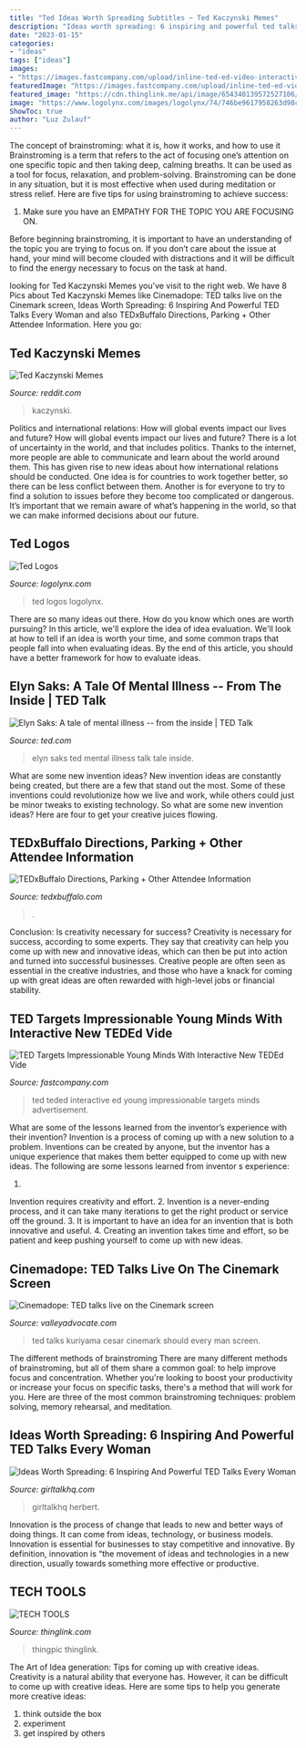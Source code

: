```yaml
---
title: "Ted Ideas Worth Spreading Subtitles ~ Ted Kaczynski Memes"
description: "Ideas worth spreading: 6 inspiring and powerful ted talks every woman"
date: "2023-01-15"
categories:
- "ideas"
tags: ["ideas"]
images:
- "https://images.fastcompany.com/upload/inline-ted-ed-video-interactive-young-crowd.jpg"
featuredImage: "https://images.fastcompany.com/upload/inline-ted-ed-video-interactive-young-crowd.jpg"
featured_image: "https://cdn.thinglink.me/api/image/654340139572527106/1024/10/scaletowidth/0/0/1/1/false/true?wait=true"
image: "https://www.logolynx.com/images/logolynx/74/746be9617958263d98c3fc313159783c.jpeg"
ShowToc: true
author: "Luz Zulauf"
---
```



The concept of brainstroming: what it is, how it works, and how to use it
Brainstroming is a term that refers to the act of focusing one’s attention on one specific topic and then taking deep, calming breaths. It can be used as a tool for focus, relaxation, and problem-solving. Brainstroming can be done in any situation, but it is most effective when used during meditation or stress relief. Here are five tips for using brainstroming to achieve success:
1. Make sure you have an EMPATHY FOR THE TOPIC YOU ARE FOCUSING ON.

Before beginning brainstroming, it is important to have an understanding of the topic you are trying to focus on. If you don’t care about the issue at hand, your mind will become clouded with distractions and it will be difficult to find the energy necessary to focus on the task at hand.

	

		
looking for Ted Kaczynski Memes you've visit to the right web. We have 8 Pics about Ted Kaczynski Memes like Cinemadope: TED talks live on the Cinemark screen, Ideas Worth Spreading: 6 Inspiring And Powerful TED Talks Every Woman and also TEDxBuffalo Directions, Parking + Other Attendee Information. Here you go:
		
    
## Ted Kaczynski Memes

<img loading=lazy src="https://preview.redd.it/1raqtd5hs8b51.jpg?width=640&amp;crop=smart&amp;auto=webp&amp;s=6f8e3bb9e41656a4472d7c32d4836d6d842ebb0a" onerror="this.onerror=null;this.src='https://tse4.mm.bing.net/th?id=OIP.9gLtzNDJVkoF1GU85TQ5GwHaEq&amp;pid=15.1';" alt="Ted Kaczynski Memes">

_Source: reddit.com_

>kaczynski. 

	

Politics and international relations: How will global events impact our lives and future?
How will global events impact our lives and future? There is a lot of uncertainty in the world, and that includes politics. Thanks to the internet, more people are able to communicate and learn about the world around them. This has given rise to new ideas about how international relations should be conducted. 
One idea is for countries to work together better, so there can be less conflict between them. Another is for everyone to try to find a solution to issues before they become too complicated or dangerous. It’s important that we remain aware of what’s happening in the world, so that we can make informed decisions about our future.

    
## Ted Logos

<img loading=lazy src="https://www.logolynx.com/images/logolynx/74/746be9617958263d98c3fc313159783c.jpeg" onerror="this.onerror=null;this.src='https://tse2.mm.bing.net/th?id=OIP.sIRbtjkLijao0DOqLmxMIAHaCU&amp;pid=15.1';" alt="Ted Logos">

_Source: logolynx.com_

>ted logos logolynx. 

	

There are so many ideas out there. How do you know which ones are worth pursuing? In this article, we'll explore the idea of idea evaluation. We'll look at how to tell if an idea is worth your time, and some common traps that people fall into when evaluating ideas. By the end of this article, you should have a better framework for how to evaluate ideas.

    
## Elyn Saks: A Tale Of Mental Illness -- From The Inside | TED Talk

<img loading=lazy src="https://pi.tedcdn.com/r/pe.tedcdn.com/images/ted/6beb5266e411afadb4598468ea211d9126f0782f_2880x1620.jpg?w=1200" onerror="this.onerror=null;this.src='https://tse2.mm.bing.net/th?id=OIP.gCSqUmaR619s8-XFphZeVAHaEK&amp;pid=15.1';" alt="Elyn Saks: A tale of mental illness -- from the inside | TED Talk">

_Source: ted.com_

>elyn saks ted mental illness talk tale inside. 

	

What are some new invention ideas?
New invention ideas are constantly being created, but there are a few that stand out the most. Some of these inventions could revolutionize how we live and work, while others could just be minor tweaks to existing technology. So what are some new invention ideas? Here are four to get your creative juices flowing.

    
## TEDxBuffalo Directions, Parking + Other Attendee Information

<img loading=lazy src="http://tedxbuffalo.com/wp-content/uploads/2013/10/083473.png" onerror="this.onerror=null;this.src='https://tse2.mm.bing.net/th?id=OIP._pJPRuVw1zHdPc4xOQEfEAHaFY&amp;pid=15.1';" alt="TEDxBuffalo Directions, Parking + Other Attendee Information">

_Source: tedxbuffalo.com_

>. 

	

Conclusion: Is creativity necessary for success?
Creativity is necessary for success, according to some experts. They say that creativity can help you come up with new and innovative ideas, which can then be put into action and turned into successful businesses. Creative people are often seen as essential in the creative industries, and those who have a knack for coming up with great ideas are often rewarded with high-level jobs or financial stability.

    
## TED Targets Impressionable Young Minds With Interactive New TEDEd Vide

<img loading=lazy src="https://images.fastcompany.com/upload/inline-ted-ed-video-interactive-young-crowd.jpg" onerror="this.onerror=null;this.src='https://tse3.mm.bing.net/th?id=OIP.eC_uY6thmysBZRXH65m-IwHaEP&amp;pid=15.1';" alt="TED Targets Impressionable Young Minds With Interactive New TEDEd Vide">

_Source: fastcompany.com_

>ted teded interactive ed young impressionable targets minds advertisement. 

	

What are some of the lessons learned from the inventor’s experience with their invention?
Invention is a process of coming up with a new solution to a problem. Inventions can be created by anyone, but the inventor has a unique experience that makes them better equipped to come up with new ideas. The following are some lessons learned from inventor s experience:

1. 
Invention requires creativity and effort.
2. 
Invention is a never-ending process, and it can take many iterations to get the right product or service off the ground.
3. 
It is important to have an idea for an invention that is both innovative and useful. 
4. 
Creating an invention takes time and effort, so be patient and keep pushing yourself to come up with new ideas.

    
## Cinemadope: TED Talks Live On The Cinemark Screen

<img loading=lazy src="https://valleyadvocate.com/wp-content/uploads/2017/04/VA16-Cinemadope-2017.jpg" onerror="this.onerror=null;this.src='https://tse4.mm.bing.net/th?id=OIP.ri7zZKuwqna9Uzj6ZalyTwHaE7&amp;pid=15.1';" alt="Cinemadope: TED talks live on the Cinemark screen">

_Source: valleyadvocate.com_

>ted talks kuriyama cesar cinemark should every man screen. 

	

The different methods of brainstroming
There are many different methods of brainstroming, but all of them share a common goal: to help improve focus and concentration. Whether you're looking to boost your productivity or increase your focus on specific tasks, there's a method that will work for you. Here are three of the most common brainstroming techniques: problem solving, memory rehearsal, and meditation.

    
## Ideas Worth Spreading: 6 Inspiring And Powerful TED Talks Every Woman

<img loading=lazy src="https://www.girltalkhq.com/wp-content/uploads/2017/03/Screen-Shot-2017-03-02-at-5.28.23-PM-e1488504568213.png" onerror="this.onerror=null;this.src='https://tse3.mm.bing.net/th?id=OIP.SKje_BO_9mYkezJ9aHwjtwHaEY&amp;pid=15.1';" alt="Ideas Worth Spreading: 6 Inspiring And Powerful TED Talks Every Woman">

_Source: girltalkhq.com_

>girltalkhq herbert. 

	

Innovation is the process of change that leads to new and better ways of doing things. It can come from ideas, technology, or business models. Innovation is essential for businesses to stay competitive and innovative. By definition, innovation is “the movement of ideas and technologies in a new direction, usually towards something more effective or productive.

    
## TECH TOOLS

<img loading=lazy src="https://cdn.thinglink.me/api/image/654340139572527106/1024/10/scaletowidth/0/0/1/1/false/true?wait=true" onerror="this.onerror=null;this.src='https://tse4.mm.bing.net/th?id=OIP.Uw9aybexDrXtqxNNfc0KOAHaHa&amp;pid=15.1';" alt="TECH TOOLS">

_Source: thinglink.com_

>thingpic thinglink. 

	

The Art of Idea generation: Tips for coming up with creative ideas.
Creativity is a natural ability that everyone has. However, it can be difficult to come up with creative ideas. Here are some tips to help you generate more creative ideas: 
1. think outside the box 
2. experiment 
3. get inspired by others 

